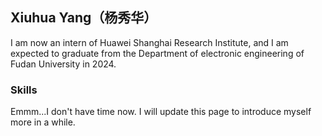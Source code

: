 ## Xiuhua Yang（杨秀华）

  I am now an intern of Huawei Shanghai Research Institute, and I am expected to graduate from the Department of electronic engineering of Fudan University in 2024.

### Skills

  Emmm...I don't have time now. I will update this page to introduce myself more in a while.
